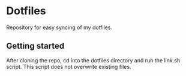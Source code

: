 # Dotfiles

Repository for easy syncing of my dotfiles.

## Getting started

After cloning the repo, cd into the dotfiles directory and run the link.sh script. This script does not overwrite existing files.
